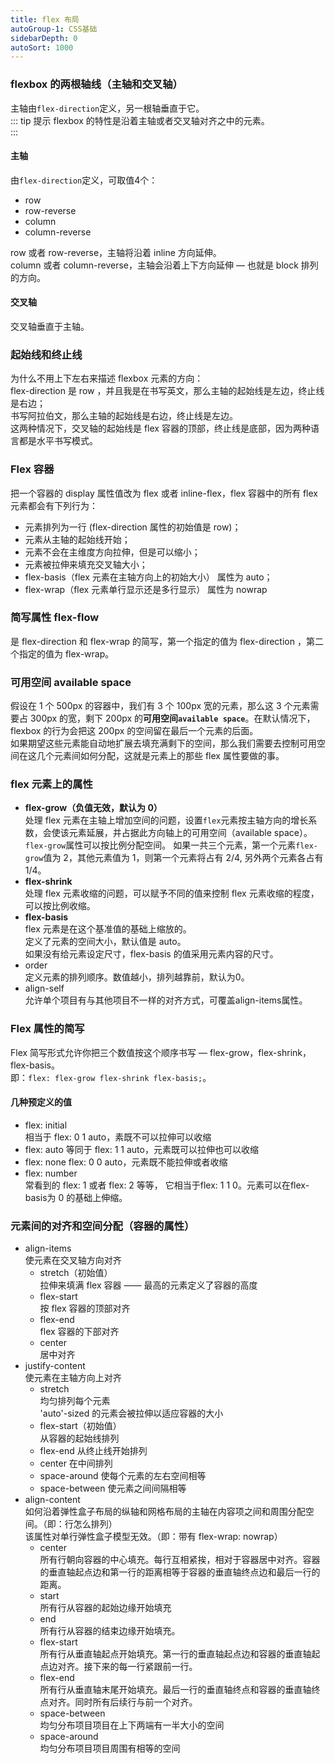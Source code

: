 ```yaml
---
title: flex 布局
autoGroup-1: CSS基础
sidebarDepth: 0
autoSort: 1000
---
```


### flexbox 的两根轴线（主轴和交叉轴）
主轴由`flex-direction`定义，另一根轴垂直于它。  
::: tip 提示
flexbox 的特性是沿着主轴或者交叉轴对齐之中的元素。  
:::
#### 主轴 
由`flex-direction`定义，可取值4个：  
- row
- row-reverse
- column
- column-reverse

row 或者 row-reverse，主轴将沿着 inline 方向延伸。  
column 或者 column-reverse，主轴会沿着上下方向延伸 — 也就是 block 排列的方向。  
#### 交叉轴
交叉轴垂直于主轴。  

### 起始线和终止线 
为什么不用上下左右来描述 flexbox 元素的方向：   
flex-direction 是 row ，并且我是在书写英文，那么主轴的起始线是左边，终止线是右边；  
书写阿拉伯文，那么主轴的起始线是右边，终止线是左边。  
这两种情况下，交叉轴的起始线是 flex 容器的顶部，终止线是底部，因为两种语言都是水平书写模式。  

### Flex 容器
把一个容器的 display 属性值改为 flex 或者 inline-flex，flex 容器中的所有 flex 元素都会有下列行为：  
- 元素排列为一行 (flex-direction 属性的初始值是 row)；
- 元素从主轴的起始线开始；
- 元素不会在主维度方向拉伸，但是可以缩小；
- 元素被拉伸来填充交叉轴大小；
- flex-basis（flex 元素在主轴方向上的初始大小） 属性为 auto；
- flex-wrap（flex 元素单行显示还是多行显示） 属性为 nowrap

### 简写属性 flex-flow
是 flex-direction 和 flex-wrap 的简写，第一个指定的值为 flex-direction ，第二个指定的值为 flex-wrap。  

### 可用空间 available space
假设在 1 个 500px 的容器中，我们有 3 个 100px 宽的元素，那么这 3 个元素需要占 300px 的宽，剩下 200px 的**可用空间`available space`**。在默认情况下，flexbox 的行为会把这 200px 的空间留在最后一个元素的后面。  
如果期望这些元素能自动地扩展去填充满剩下的空间，那么我们需要去控制可用空间在这几个元素间如何分配，这就是元素上的那些 flex 属性要做的事。  

###  flex 元素上的属性
- **flex-grow（负值无效，默认为 0）**    
  处理 flex 元素在主轴上增加空间的问题，设置`flex`元素按主轴方向的增长系数，会使该元素延展，并占据此方向轴上的可用空间（available space）。  
  `flex-grow`属性可以按比例分配空间。
  如果一共三个元素，第一个元素`flex-grow`值为 2，其他元素值为 1，则第一个元素将占有 2/4, 另外两个元素各占有1/4。
- **flex-shrink**  
  处理 flex 元素收缩的问题，可以赋予不同的值来控制 flex 元素收缩的程度，可以按比例收缩。  
- **flex-basis**  
  flex 元素是在这个基准值的基础上缩放的。  
  定义了元素的空间大小，默认值是 auto。  
  如果没有给元素设定尺寸，flex-basis 的值采用元素内容的尺寸。
- order    
  定义元素的排列顺序。数值越小，排列越靠前，默认为0。
- align-self   
  允许单个项目有与其他项目不一样的对齐方式，可覆盖align-items属性。

### Flex 属性的简写
Flex 简写形式允许你把三个数值按这个顺序书写 — flex-grow，flex-shrink，flex-basis。  
即：`flex: flex-grow flex-shrink flex-basis;`。  
#### 几种预定义的值
- flex: initial  
  相当于 flex: 0 1 auto，素既不可以拉伸可以收缩
- flex: auto
  等同于 flex: 1 1 auto，元素既可以拉伸也可以收缩
- flex: none
  flex: 0 0 auto，元素既不能拉伸或者收缩
- flex: number  
  常看到的 flex: 1 或者 flex: 2 等等， 它相当于flex: 1 1 0。元素可以在flex-basis为 0 的基础上伸缩。
  
### 元素间的对齐和空间分配（容器的属性）
- align-items  
  使元素在交叉轴方向对齐  
  - stretch（初始值）     
    拉伸来填满 flex 容器 —— 最高的元素定义了容器的高度  
  - flex-start  
    按 flex 容器的顶部对齐
  - flex-end  
     flex 容器的下部对齐
  - center  
    居中对齐
- justify-content  
  使元素在主轴方向上对齐  
  - stretch  
    均匀排列每个元素  
    'auto'-sized 的元素会被拉伸以适应容器的大小
  - flex-start（初始值）   
    从容器的起始线排列
  - flex-end
    从终止线开始排列
  - center
    在中间排列
  - space-around
    使每个元素的左右空间相等
  - space-between
    使元素之间间隔相等
- align-content  
  如何沿着弹性盒子布局的纵轴和网格布局的主轴在内容项之间和周围分配空间。（即：行怎么排列）    
  该属性对单行弹性盒子模型无效。（即：带有 flex-wrap: nowrap）
  - center  
    所有行朝向容器的中心填充。每行互相紧挨，相对于容器居中对齐。容器的垂直轴起点边和第一行的距离相等于容器的垂直轴终点边和最后一行的距离。
  - start  
    所有行从容器的起始边缘开始填充
  - end  
    所有行从容器的结束边缘开始填充。
  - flex-start  
    所有行从垂直轴起点开始填充。第一行的垂直轴起点边和容器的垂直轴起点边对齐。接下来的每一行紧跟前一行。
  - flex-end  
    所有行从垂直轴末尾开始填充。最后一行的垂直轴终点和容器的垂直轴终点对齐。同时所有后续行与前一个对齐。
  - space-between  
    均匀分布项目项目在上下两端有一半大小的空间
  - space-around  
    均匀分布项目项目周围有相等的空间
